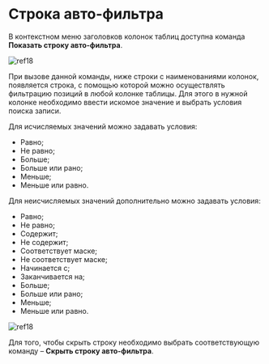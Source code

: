 # Строка авто-фильтра

В контекстном меню заголовков колонок таблиц доступна команда **Показать строку авто-фильтра**. 

![ref18](../../../assets/specification/Aspose.Words.83ab1c44-6b28-430a-a5f2-4d9e6ba1abd4.092.png)

При вызове данной команды, ниже строки с наименованиями колонок, появляется строка, с помощью которой можно осуществлять фильтрацию позиций в любой колонке таблицы. Для этого в нужной колонке необходимо ввести искомое значение и выбрать условия поиска записи. 

Для исчисляемых значений можно задавать условия:
- Равно;
- Не равно;
- Больше;
- Больше или рано;
- Меньше;
- Меньше или равно.

Для неисчисляемых значений дополнительно можно задавать условия:
- Равно;
- Не равно;
- Содержит;
- Не содержит;
- Соответствует маске;
- Не соответствует маске;
- Начинается с;
- Заканчивается на;
- Больше;
- Больше или рано;
- Меньше;
- Меньше или равно.

![ref18](../../../assets/specification/Aspose.Words.83ab1c44-6b28-430a-a5f2-4d9e6ba1abd4.092.png)

Для того, чтобы скрыть строку необходимо выбрать соответствующую команду – **Скрыть строку авто-фильтра**.